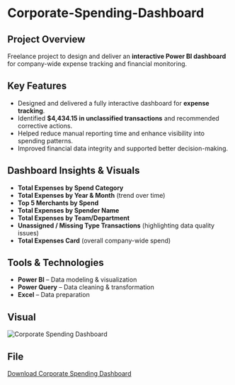 # Corporate-Spending-Dashboard

## Project Overview
Freelance project to design and deliver an **interactive Power BI dashboard** for company-wide expense tracking and financial monitoring.

##  Key Features
- Designed and delivered a fully interactive dashboard for **expense tracking**.
- Identified **$4,434.15 in unclassified transactions** and recommended corrective actions.
- Helped reduce manual reporting time and enhance visibility into spending patterns.
- Improved financial data integrity and supported better decision-making.

## Dashboard Insights & Visuals
- **Total Expenses by Spend Category**  
- **Total Expenses by Year & Month** (trend over time)  
- **Top 5 Merchants by Spend**  
- **Total Expenses by Spender Name**  
- **Total Expenses by Team/Department**  
- **Unassigned / Missing Type Transactions** (highlighting data quality issues)  
- **Total Expenses Card** (overall company-wide spend)

## Tools & Technologies
- **Power BI** – Data modeling & visualization  
- **Power Query** – Data cleaning & transformation  
- **Excel** – Data preparation

## Visual
![Corporate Spending Dashboard](./Corporate_spending_Dashboard.GIF)
## File
[Download Corporate Spending Dashboard](./Transactions%20Dashboard.pbix)
